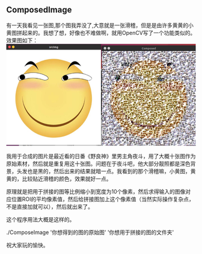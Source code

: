 ## ComposedImage
有一天我看见一张图,那个图我弄没了,大意就是一张滑稽，但是是由许多黄黄的小黄图拼起来的。我想了想，好像也不难做啊，就用OpenCV写了一个功能类似的。
效果图如下：
![](https://github.com/CaomingatUESTC/ComposeImage/raw/master/example.png)

我用于合成的图片是最近看的日番《野良神》里男主角夜斗，用了大概十张图作为原始素材，然后就是重复用这十张图。问题在于夜斗吧，他大部分靓照都是深色背景，头发也是黑的，然后出来的结果就暗一点。我看到的那个滑稽嘛，小黄图，黄黄的，比较贴近滑稽的颜色，效果就好一点。

原理就是把用于拼接的图等比例缩小到宽度为10个像素，然后求得输入的图像对应位置ROI的平均像素值，然后给拼接图加上这个像素值（当然实际操作复杂点，不是直接加就可以），然后就出来了。

这个程序用法大概是这样的。

./ComposeImage '你想得到的图的原始图' '你想用于拼接的图的文件夹'

祝大家玩的愉快。

